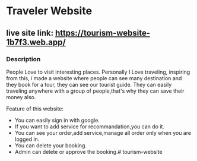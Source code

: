 # Traveler Website
## live site link: https://tourism-website-1b7f3.web.app/
### Description
People Love to visit interesting places. Personally I Love traveling, inspiring from this, i made a website where people can see many destination and they book for a tour, they can see our tourist guide. They can easily traveling anywhere with a group of people,that's why they can save their money also.

Feature of this website:

- You can easily sign in with google.
- If you want to add service for recommandation,you can do it.
- You can see your order,add service,manage all order only when you are logged in.
- You can delete your booking.
- Admin can delete or approve the booking.# tourism-website

